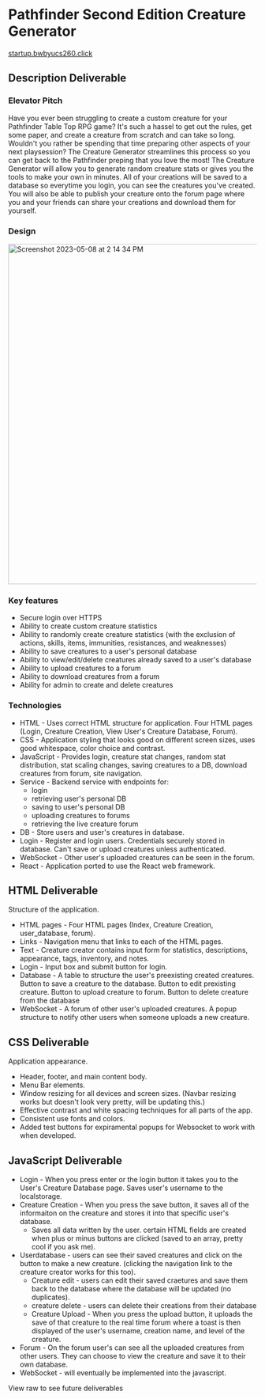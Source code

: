 # Pathfinder Second Edition Creature Generator

[startup.bwbyucs260.click](https://startup.bwbyucs260.click/)

## Description Deliverable

### Elevator Pitch

Have you ever been struggling to create a custom creature for your Pathfinder Table Top RPG game? It's such a hassel to get out the rules, get some paper, and create a creature from scratch and can take so long. Wouldn't you rather be spending that time preparing other aspects of your next playsession? The Creature Generator streamlines this process so you can get back to the Pathfinder preping that you love the most! The Creature Generator will allow you to generate random creature stats or gives you the tools to make your own in minutes. All of your creations will be saved to a database so everytime you login, you can see the creatures you've created. You will also be able to publish your creature onto the forum page where you and your friends can share your creations and download them for yourself.

### Design

<img width="688" alt="Screenshot 2023-05-08 at 2 14 34 PM" src="https://user-images.githubusercontent.com/70551937/236925207-27ef6baa-257a-4a6e-a91c-be0644be0bba.png">

### Key features

* Secure login over HTTPS
* Ability to create custom creature statistics
* Ability to randomly create creature statistics (with the exclusion of actions, skills, items, immunities, resistances, and weaknesses)
* Ability to save creatures to a user's personal database
* Ability to view/edit/delete creatures already saved to a user's database
* Ability to upload creatures to a forum
* Ability to download creatures from a forum
* Ability for admin to create and delete creatures

### Technologies

* HTML - Uses correct HTML structure for application. Four HTML pages (Login, Creature Creation, View User's Creature Database, Forum).
* CSS - Application styling that looks good on different screen sizes, uses good whitespace, color choice and contrast.
* JavaScript - Provides login, creature stat changes, random stat distribution, stat scaling changes, saving creatures to a DB, download creatures from forum, site navigation.
* Service - Backend service with endpoints for:
  - login
  - retrieving user's personal DB
  - saving to user's personal DB
  - uploading creatures to forums
  - retrieving the live creature forum
* DB - Store users and user's creatures in database.
* Login - Register and login users. Credentials securely stored in database. Can't save or upload creatures unless authenticated.
* WebSocket - Other user's uploaded creatures can be seen in the forum.
* React - Application ported to use the React web framework.

## HTML Deliverable

Structure of the application.

* HTML pages - Four HTML pages (Index, Creature Creation, user_database, forum).
* Links - Navigation menu that links to each of the HTML pages.
* Text - Creature creator contains input form for statistics, descriptions, appearance, tags, inventory, and notes.
* Login - Input box and submit button for login.
* Database - A table to structure the user's preexisting created creatures. Button to save a creature to the database. Button to edit prexisting creature. Button to upload creature to forum. Button to delete creature from the database
* WebSocket - A forum of other user's uploaded creatures. A popup structure to notify other users when someone uploads a new creature.


## CSS Deliverable

Application appearance.

* Header, footer, and main content body.
* Menu Bar elements.
* Window resizing for all devices and screen sizes. (Navbar resizing works but doesn't look very pretty, will be updating this.)
* Effective contrast and white spacing techniques for all parts of the app.
* Consistent use fonts and colors.
* Added test buttons for expiramental popups for Websocket to work with when developed.

## JavaScript Deliverable

* Login - When you press enter or the login button it takes you to the User's Creature Database page. Saves user's username to the localstorage.
* Creature Creation - When you press the save button, it saves all of the informaiton on the creature and stores it into that specific user's database.
  * Saves all data written by the user. certain HTML fields are created when plus or minus buttons are clicked (saved to an array, pretty cool if you ask me).
* Userdatabase - users can see their saved creatures and click on the button to make a new creature. (clicking the navigation link to the creature creator works for this too).
  * Creature edit - users can edit their saved craetures and save them back to the database where the database will be updated (no duplicates).
  * creature delete - users can delete their creations from their database
  * Creature Upload - When you press the upload button, it uploads the save of that creature to the real time forum where a toast is then displayed of the user's username, creation name, and level of the creature.
* Forum - On the forum user's can see all the uploaded creatures from other users. They can choose to view the creature and save it to their own database.
* WebSocket - will eventually be implemented into the javascript.

View raw to see future deliverables


<!-- ## Service Deliverable

HTTP service to host the frontend and provide backend for the web application.

* Node.js/Express HTTP service - in progress
* Static middleware for frontend - in progress
* Backend service endpoints - Placeholders for login that stores the current user on the server.
* Frontend calls service endpoints - in progress

## DB Deliverable

Stores and retrieves data from MongoDB.

* MongoDB Atlas database created - in progress
* Endpoints for data - in progress
* Stores data in MongoDB - in progress

** Login Deliverable

User registration and authentication.

* User registration - Creates a new account in the database.
* existing user - Verifies the user's name and password from data stored in the database
* Use MongoDB to store credentials - done!
* Restricts functionality - You cannot vote until you have logged in.

## WebSocket Deliverable

Enables realtime reporting of uploaded creatures from other users.

* Backend listens for WebSocket connection - in progress
* Frontend makes WebSocket connection - in progress
* Data sent over WebSocket connection - in progress
* WebSocket data displayed - Display all user uploaded creatures on the forum in realtime

## React Deliverable

Ports the application over to React.

* Bundled and transpiled - in progress
* Components - Login, creature genorator page
* Router - Routing between login and creature creator components.
* Hooks - UseState to track changes of creature's statistics and saved creatures. -->
